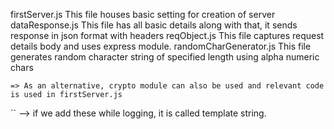 firstServer.js
    This file houses basic setting for creation of server
dataResponse.js
    This file has all basic details along with that, it sends response in json format with headers
reqObject.js
    This file captures request details body and uses express module.
randomCharGenerator.js
    This file generates random character string of specified length using alpha numeric chars

    => As an alternative, crypto module can also be used and relevant code is used in firstServer.js

`` --> if we add these while logging, it is called template string.



